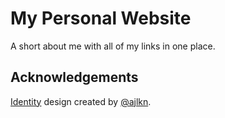 # My Personal Website
A short about me with all of my links in one place.

## Acknowledgements
[Identity](https://html5up.net/identity) design created by [@ajlkn](https://twitter.com/ajlkn).
